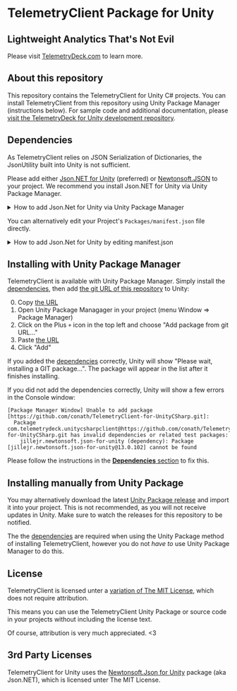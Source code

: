 # TelemetryClient Package for Unity

## Lightweight Analytics That's Not Evil

Please visit [TelemetryDeck.com](https://telemetrydeck.com/) to learn more.

## About this repository

This repository contains the TelemetryClient for Unity C# projects. You can install TelemetryClient from this repository using Unity Package Manager (instructions below). For sample code and additional documentation, please [visit the TelemetryDeck for Unity development repository](https://github.com/conath/TelemetryDeck-Unity/).

## Dependencies

As TelemetryClient relies on JSON Serialization of Dictionaries, the JsonUtility built into Unity is not sufficient.

Please add either [Json.NET for Unity](https://github.com/jilleJr/Newtonsoft.Json-for-Unity) (preferred) or [Newtonsoft.JSON](https://github.com/JamesNK/Newtonsoft.Json) to your project. We recommend you install Json.NET for Unity via Unity Package Manager. 

<details>
  <summary>How to add Json.Net for Unity via Unity Package Manager</summary> 

  First add the jilleJr Scoped Registry to your Unity Project settings:

  ![Click on Window, Package Manager. Click the Gear icon, then Advanced Project Settings. In the Project Settings window that opens, fill in the details for the jilleJr scoped registry (follows below). Click Save.](https://user-images.githubusercontent.com/12073163/144713841-042ddc47-2cca-4f31-8020-d6f0aca36153.jpg)

  The jilleJr Scoped Registry: Name "Packages from jillejr", URL "https://npm.cloudsmith.io/jillejr/newtonsoft-json-for-unity/" and Scopes "jillejr".

  After you've added the registry, you can proceed with the next section, [Installing with Unity Package Manager](#installing-with-unity-package-manager) (Json.NET will automatically be installed).
  
</details>

You can alternatively edit your Project's `Packages/manifest.json` file directly.

<details>
  <summary>How to add Json.Net for Unity by editing manifest.json</summary> 
  Add the following to the end of the dependencies array:

  ```json
    "jillejr.newtonsoft.json-for-unity": "13.0.102"
  ```

  If your manifest doesn't already include a `scopedRegistries` key, add this before the last `}` in the file:

  ```json
  "scopedRegistries": [
    {
      "name": "Packages from jillejr",
      "url": "https://npm.cloudsmith.io/jillejr/newtonsoft-json-for-unity/",
      "scopes": [
        "jillejr"
      ]
    }
  ]
  ```

  Otherwise, add this into the `scopedRegistries` array:
  
  ```json
    ,
    {
      "name": "Packages from jillejr",
      "url": "https://npm.cloudsmith.io/jillejr/newtonsoft-json-for-unity/",
      "scopes": [
        "jillejr"
      ]
    }
  ```

  The Json.NET for Unity Wiki provides [further instructions on installing their package via UPM](https://github.com/jilleJr/Newtonsoft.Json-for-Unity/wiki/Installation-via-UPM).
  
</details>

## Installing with Unity Package Manager

TelemetryClient is available with Unity Package Manager. Simply install the [dependencies](#dependencies), then add [the git URL of this repository](https://github.com/conath/TelemetryClient-for-UnityCSharp.git) to Unity:

  0. Copy [the URL](https://github.com/conath/TelemetryClient-for-UnityCSharp.git)
  1. Open Unity Package Managager in your project (menu Window => Package Manager)
  2. Click on the Plus `+` icon in the top left and choose "Add package from git URL…"
  3. Paste [the URL](https://github.com/conath/TelemetryClient-for-UnityCSharp.git)
  4. Click "Add"

If you added the [dependencies](#dependencies) correctly, Unity will show "Please wait, installing a GIT package…". The package will appear in the list after it finishes installing.

If you did not add the dependencies correctly, Unity will show a few errors in the Console window:

```log
[Package Manager Window] Unable to add package [https://github.com/conath/TelemetryClient-for-UnityCSharp.git]:
  Package com.telemetrydeck.unitycsharpclient@https://github.com/conath/TelemetryClient-for-UnityCSharp.git has invalid dependencies or related test packages:
    jillejr.newtonsoft.json-for-unity (dependency): Package [jillejr.newtonsoft.json-for-unity@13.0.102] cannot be found
```

Please follow the instructions in the [**Dependencies** section](#dependencies) to fix this.

## Installing manually from Unity Package

You may alternatively download the latest [Unity Package release](https://github.com/conath/TelemetryClient-for-UnityCSharp/releases) and import it into your project. This is not recommended, as you will not receive updates in Unity. Make sure to watch the releases for this repository to be notified.

The the [dependencies](#dependencies) are required when using the Unity Package method of installing TelemetryClient, however you do not *have to* use Unity Package Manager to do this.

## License

TelemetryClient is licensed unter a [variation of The MIT License](/LICENSE), which does not require attribution.

This means you can use the TelemetryClient Unity Package or source code in your projects without including the license text.

Of course, attribution is very much appreciated. <3

## 3rd Party Licenses

TelemetryClient for Unity uses the [Newtonsoft.Json for Unity](https://github.com/jilleJr/Newtonsoft.Json-for-Unity) package (aka Json.NET), which is licensed unter The MIT License.
